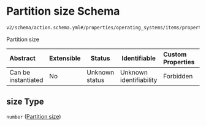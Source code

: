 # Partition size Schema

```txt
v2/schema/action.schema.yml#/properties/operating_systems/items/properties/steps/items/properties/actions/items/oneOf/12/properties/fastboot:format/properties/size
```

Partition size


| Abstract            | Extensible | Status         | Identifiable            | Custom Properties | Additional Properties | Access Restrictions | Defined In                                                           |
| :------------------ | ---------- | -------------- | ----------------------- | :---------------- | --------------------- | ------------------- | -------------------------------------------------------------------- |
| Can be instantiated | No         | Unknown status | Unknown identifiability | Forbidden         | Allowed               | none                | [device.schema.json\*](../device.schema.json "open original schema") |

## size Type

`number` ([Partition size](device-properties-operating-systems-operating-system-properties-steps-step-properties-group-step-action-oneof-fastbootformat-action-properties-fastbootformat-action-properties-partition-size.md))
